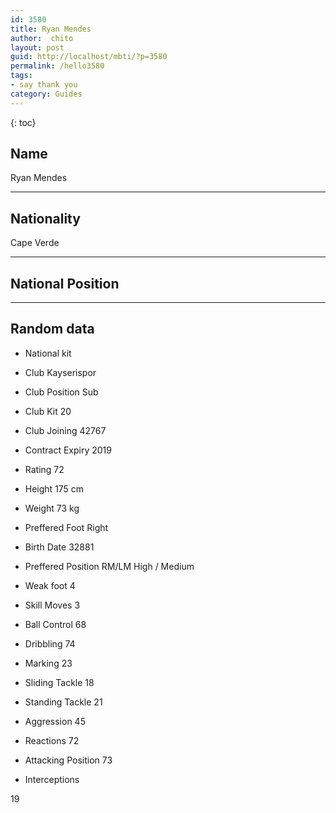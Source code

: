 ```yaml
---
id: 3580
title: Ryan Mendes
author:  chito 
layout: post
guid: http://localhost/mbti/?p=3580
permalink: /hello3580
tags:
- say thank you
category: Guides
---
```



{: toc}


## Name  
Ryan Mendes 

* * *

## Nationality  
Cape Verde 

* * *

## National Position 

* * *

## Random data 

  * National kit 
  * Club 
Kayserispor 

  * Club Position 
Sub 

  * Club Kit 
20 

  * Club Joining 
42767 

  * Contract Expiry 
2019 

  * Rating 
72 

  * Height 
175 cm 

  * Weight 
73 kg 

  * Preffered Foot 
Right 

  * Birth Date 
32881 

  * Preffered Position 
RM/LM High / Medium 

  * Weak foot 
4 

  * Skill Moves 
3 

  * Ball Control 
68 

  * Dribbling 
74 

  * Marking 
23 

  * Sliding Tackle 
18 

  * Standing Tackle 
21 

  * Aggression 
45 

  * Reactions 
72 

  * Attacking Position 
73 

  * Interceptions 

19</ul>